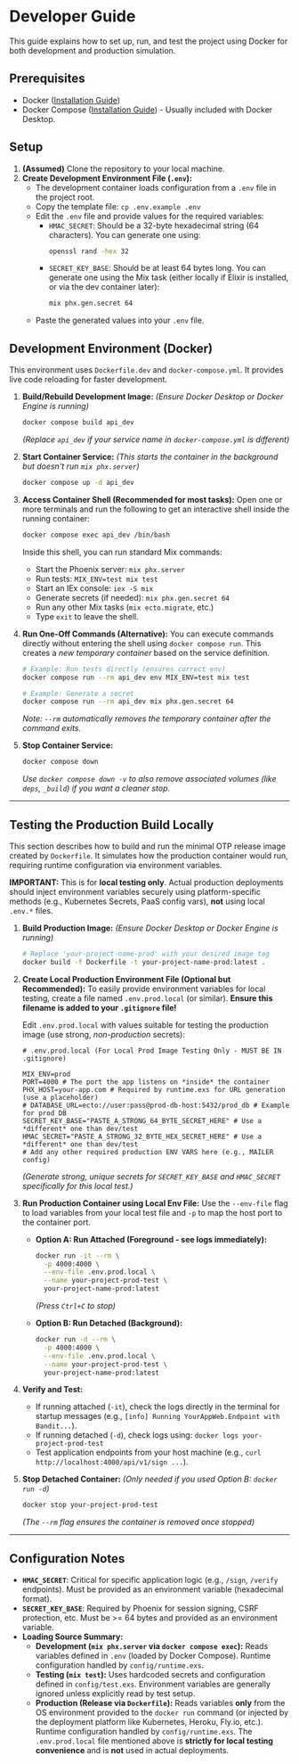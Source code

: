 # Developer Guide

This guide explains how to set up, run, and test the project using Docker for both development and production simulation.

## Prerequisites

*   Docker ([Installation Guide](https://docs.docker.com/engine/install/))
*   Docker Compose ([Installation Guide](https://docs.docker.com/compose/install/)) - Usually included with Docker Desktop.

## Setup

1.  **(Assumed)** Clone the repository to your local machine.
2.  **Create Development Environment File (`.env`):**
    *   The development container loads configuration from a `.env` file in the project root.
    *   Copy the template file: `cp .env.example .env`
    *   Edit the `.env` file and provide values for the required variables:
        *   `HMAC_SECRET`: Should be a 32-byte hexadecimal string (64 characters). You can generate one using:
            ```bash
            openssl rand -hex 32
            ```
        *   `SECRET_KEY_BASE`: Should be at least 64 bytes long. You can generate one using the Mix task (either locally if Elixir is installed, or via the dev container later):
            ```bash
            mix phx.gen.secret 64
            ```
    *   Paste the generated values into your `.env` file.

## Development Environment (Docker)

This environment uses `Dockerfile.dev` and `docker-compose.yml`. It provides live code reloading for faster development.

1.  **Build/Rebuild Development Image:**
    *(Ensure Docker Desktop or Docker Engine is running)*
    ```bash
    docker compose build api_dev
    ```
    *(Replace `api_dev` if your service name in `docker-compose.yml` is different)*

2.  **Start Container Service:**
    *(This starts the container in the background but doesn't run `mix phx.server`)*
    ```bash
    docker compose up -d api_dev
    ```

3.  **Access Container Shell (Recommended for most tasks):**
    Open one or more terminals and run the following to get an interactive shell inside the running container:
    ```bash
    docker compose exec api_dev /bin/bash
    ```
    Inside this shell, you can run standard Mix commands:
    *   Start the Phoenix server: `mix phx.server`
    *   Run tests: `MIX_ENV=test mix test`
    *   Start an IEx console: `iex -S mix`
    *   Generate secrets (if needed): `mix phx.gen.secret 64`
    *   Run any other Mix tasks (`mix ecto.migrate`, etc.)
    *   Type `exit` to leave the shell.

4.  **Run One-Off Commands (Alternative):**
    You can execute commands directly without entering the shell using `docker compose run`. This creates a *new temporary container* based on the service definition.
    ```bash
    # Example: Run tests directly (ensures correct env)
    docker compose run --rm api_dev env MIX_ENV=test mix test

    # Example: Generate a secret
    docker compose run --rm api_dev mix phx.gen.secret 64
    ```
    *Note: `--rm` automatically removes the temporary container after the command exits.*

5.  **Stop Container Service:**
    ```bash
    docker compose down
    ```
    *Use `docker compose down -v` to also remove associated volumes (like `deps`, `_build`) if you want a cleaner stop.*

---

## Testing the Production Build Locally

This section describes how to build and run the minimal OTP release image created by `Dockerfile`. It simulates how the production container would run, requiring runtime configuration via environment variables.

**IMPORTANT:** This is for **local testing only**. Actual production deployments should inject environment variables securely using platform-specific methods (e.g., Kubernetes Secrets, PaaS config vars), **not** using local `.env.*` files.

1.  **Build Production Image:**
    *(Ensure Docker Desktop or Docker Engine is running)*
    ```bash
    # Replace 'your-project-name-prod' with your desired image tag
    docker build -f Dockerfile -t your-project-name-prod:latest .
    ```

2.  **Create Local Production Environment File (Optional but Recommended):**
    To easily provide environment variables for local testing, create a file named `.env.prod.local` (or similar). **Ensure this filename is added to your `.gitignore` file!**

    Edit `.env.prod.local` with values suitable for testing the production image (use strong, *non-production* secrets):
    ```dotenv
    # .env.prod.local (For Local Prod Image Testing Only - MUST BE IN .gitignore)

    MIX_ENV=prod
    PORT=4000 # The port the app listens on *inside* the container
    PHX_HOST=your-app.com # Required by runtime.exs for URL generation (use a placeholder)
    # DATABASE_URL=ecto://user:pass@prod-db-host:5432/prod_db # Example for prod DB
    SECRET_KEY_BASE="PASTE_A_STRONG_64_BYTE_SECRET_HERE" # Use a *different* one than dev/test
    HMAC_SECRET="PASTE_A_STRONG_32_BYTE_HEX_SECRET_HERE" # Use a *different* one than dev/test
    # Add any other required production ENV VARS here (e.g., MAILER config)
    ```
    *(Generate strong, unique secrets for `SECRET_KEY_BASE` and `HMAC_SECRET` specifically for this local test.)*

3.  **Run Production Container using Local Env File:**
    Use the `--env-file` flag to load variables from your local test file and `-p` to map the host port to the container port.

    *   **Option A: Run Attached (Foreground - see logs immediately):**
        ```bash
        docker run -it --rm \
          -p 4000:4000 \
          --env-file .env.prod.local \
          --name your-project-prod-test \
          your-project-name-prod:latest
        ```
        *(Press `Ctrl+C` to stop)*

    *   **Option B: Run Detached (Background):**
        ```bash
        docker run -d --rm \
          -p 4000:4000 \
          --env-file .env.prod.local \
          --name your-project-prod-test \
          your-project-name-prod:latest
        ```

4.  **Verify and Test:**
    *   If running attached (`-it`), check the logs directly in the terminal for startup messages (e.g., `[info] Running YourAppWeb.Endpoint with Bandit...`).
    *   If running detached (`-d`), check logs using: `docker logs your-project-prod-test`
    *   Test application endpoints from your host machine (e.g., `curl http://localhost:4000/api/v1/sign ...`).

5.  **Stop Detached Container:**
    *(Only needed if you used Option B: `docker run -d`)*
    ```bash
    docker stop your-project-prod-test
    ```
    *(The `--rm` flag ensures the container is removed once stopped)*

---

## Configuration Notes

*   **`HMAC_SECRET`**: Critical for specific application logic (e.g., `/sign`, `/verify` endpoints). Must be provided as an environment variable (hexadecimal format).
*   **`SECRET_KEY_BASE`**: Required by Phoenix for session signing, CSRF protection, etc. Must be >= 64 bytes and provided as an environment variable.
*   **Loading Source Summary:**
    *   **Development (`mix phx.server` via `docker compose exec`):** Reads variables defined in `.env` (loaded by Docker Compose). Runtime configuration handled by `config/runtime.exs`.
    *   **Testing (`mix test`):** Uses hardcoded secrets and configuration defined in `config/test.exs`. Environment variables are generally ignored unless explicitly read by test setup.
    *   **Production (Release via `Dockerfile`):** Reads variables **only** from the OS environment provided to the `docker run` command (or injected by the deployment platform like Kubernetes, Heroku, Fly.io, etc.). Runtime configuration handled by `config/runtime.exs`. The `.env.prod.local` file mentioned above is **strictly for local testing convenience** and is **not** used in actual deployments.